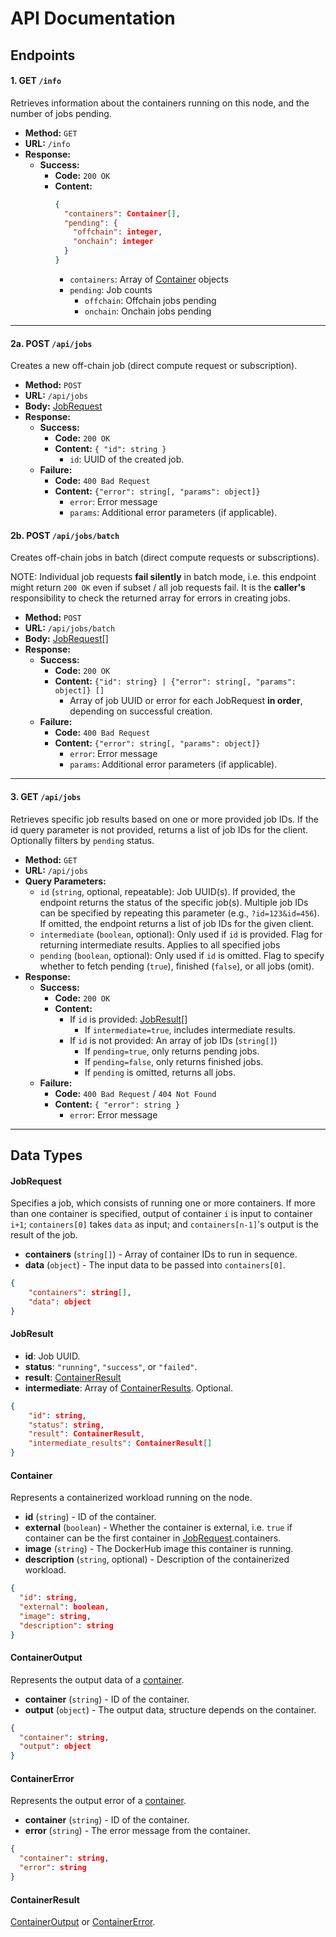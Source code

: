 # API Documentation

## Endpoints

#### 1. GET `/info`

Retrieves information about the containers running on this node, and the number of jobs pending.

- **Method:** `GET`
- **URL:** `/info`
- **Response:**
  - **Success:**
    - **Code:** `200 OK`
    - **Content:**
      ```json
      {
        "containers": Container[],
        "pending": {
          "offchain": integer,
          "onchain": integer
        }
      }
      ```
      - `containers`: Array of [Container](#container) objects
      - `pending`: Job counts
        - `offchain`: Offchain jobs pending
        - `onchain`: Onchain jobs pending
---

#### 2a. POST `/api/jobs`

Creates a new off-chain job (direct compute request or subscription).

- **Method:** `POST`
- **URL:** `/api/jobs`
- **Body:** [JobRequest](#jobrequest)
- **Response:**
  - **Success:**
    - **Code:** `200 OK`
    - **Content:**
    `{ "id": string }`
      - `id`: UUID of the created job.
  - **Failure:**
    - **Code:** `400 Bad Request`
    - **Content:**
        `{"error": string[, "params": object]}`
      - `error`: Error message
      - `params`: Additional error parameters (if applicable).


#### 2b. POST `/api/jobs/batch`

Creates off-chain jobs in batch (direct compute requests or subscriptions).

NOTE: Individual job requests **fail silently** in batch mode, i.e. this endpoint might
return `200 OK` even if subset / all job requests fail. It is the **caller's** responsibility to check
the returned array for errors in creating jobs.

- **Method:** `POST`
- **URL:** `/api/jobs/batch`
- **Body:** [JobRequest](#jobrequest)[]
- **Response:**
  - **Success:**
    - **Code:** `200 OK`
    - **Content:**
    `{"id": string} | {"error": string[, "params": object]} []`
      - Array of job UUID or error for each JobRequest **in order**, depending on successful creation.
  - **Failure:**
    - **Code:** `400 Bad Request`
    - **Content:**
        `{"error": string[, "params": object]}`
      - `error`: Error message
      - `params`: Additional error parameters (if applicable).

---

#### 3. GET `/api/jobs`

Retrieves specific job results based on one or more provided job IDs. If the id query parameter is not provided, returns a list of job IDs for the client. Optionally filters by `pending` status.

- **Method:** `GET`
- **URL:** `/api/jobs`
- **Query Parameters:**
  - `id` (`string`, optional, repeatable): Job UUID(s). If provided, the endpoint returns the status of the specific job(s). Multiple job IDs can be specified by repeating this parameter (e.g., `?id=123&id=456`). If omitted, the endpoint returns a list of job IDs for the given client.
  - `intermediate` (`boolean`, optional): Only used if `id` is provided. Flag for returning intermediate results. Applies to all specified jobs
  - `pending` (`boolean`, optional): Only used if `id` is omitted. Flag to specify whether to fetch pending (`true`), finished (`false`), or all jobs (omit).
- **Response:**
  - **Success:**
    - **Code:** `200 OK`
    - **Content:**
      - If `id` is provided: [JobResult](#jobresult)[]
        - If `intermediate=true`, includes intermediate results.
      - If `id` is not provided: An array of job IDs (`string[]`)
        - If `pending=true`, only returns pending jobs.
        - If `pending=false`, only returns finished jobs.
        - If `pending` is omitted, returns all jobs.
  - **Failure:**
    - **Code:** `400 Bad Request` / `404 Not Found`
    - **Content:** `{ "error": string }`
      - `error`: Error message


---


## Data Types

#### JobRequest

Specifies a job, which consists of running one or more containers. If more than one container is specified, output of container `i` is input to container `i+1`; `containers[0]` takes `data` as input; and `containers[n-1]`'s output is the result of the job.

- **containers** (`string[]`) - Array of container IDs to run in sequence.
- **data** (`object`) - The input data to be passed into `containers[0]`.

```json
{
    "containers": string[],
    "data": object
}
```


#### JobResult

- **id**: Job UUID.
- **status**: `"running"`, `"success"`, or `"failed"`.
- **result**: [ContainerResult](#containerresult)
- **intermediate**: Array of [ContainerResults](#containerresult). Optional.

```json
{
    "id": string,
    "status": string,
    "result": ContainerResult,
    "intermediate_results": ContainerResult[]
}
```

#### Container

Represents a containerized workload running on the node.

- **id** (`string`) - ID of the container.
- **external** (`boolean`) - Whether the container is external, i.e. `true` if container can be the first container in [JobRequest](#jobrequest).containers.
- **image** (`string`) - The DockerHub image this container is running.
- **description** (`string`, optional) - Description of the containerized workload.

```json
{
  "id": string,
  "external": boolean,
  "image": string,
  "description": string
}
```

#### ContainerOutput

Represents the output data of a [container](#container).

- **container** (`string`) - ID of the container.
- **output** (`object`) - The output data, structure depends on the container.

```json
{
  "container": string,
  "output": object
}
```

#### ContainerError

Represents the output error of a [container](#container).

- **container** (`string`) - ID of the container.
- **error** (`string`) - The error message from the container.

```json
{
  "container": string,
  "error": string
}
```

#### ContainerResult

[ContainerOutput](#containeroutput) or [ContainerError](#containererror).
